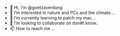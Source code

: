 - 👋 Hi, I’m @goetzaverdung
- 👀 I’m interested in nature and PCs and the climate....
- 🌱 I’m currently learning to patch my mac...
- 💞️ I’m looking to collaborate on don#t know..
- 📫 How to reach me ...

<!---
goetzaverdung/goetzaverdung is a ✨ special ✨ repository because its `README.md` (this file) appears on your GitHub profile.
You can click the Preview link to take a look at your changes.
--->
